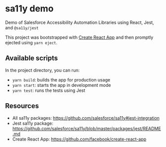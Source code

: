 # sa11y demo

Demo of Salesforce Accessibility Automation Libraries using React, Jest, and `@sa11y/jest`


This project was bootstrapped with [Create React App](https://github.com/facebook/create-react-app) and then promptly ejected using `yarn eject`.

## Available scripts

In the project directory, you can run:

- `yarn build`: builds the app for production usage
- `yarn start`: starts the app in development mode
- `yarn test`: runs the tests using Jest

## Resources

- All sa11y packages: https://github.com/salesforce/sa11y#jest-integration
- Jest sa11y package: https://github.com/salesforce/sa11y/blob/master/packages/jest/README.md
- Create React App: https://github.com/facebook/create-react-app
